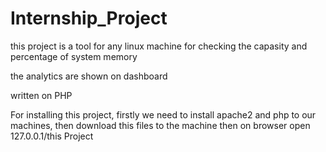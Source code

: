 # Internship_Project

this project is a tool for any linux machine for checking the capasity and percentage of system memory

the analytics are shown on dashboard

written on PHP

For installing this project, firstly we need to install apache2 and php to our machines, then download this files to the machine
then on browser open 127.0.0.1/this Project
